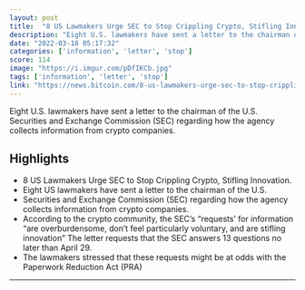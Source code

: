 ```yaml
---
layout: post
title:  "8 US Lawmakers Urge SEC to Stop Crippling Crypto, Stifling Innovation"
description: "Eight U.S. lawmakers have sent a letter to the chairman of the U.S. Securities and Exchange Commission (SEC) regarding how the agency collects information from crypto companies."
date: "2022-03-18 05:17:32"
categories: ['information', 'letter', 'stop']
score: 114
image: "https://i.imgur.com/pDfIKCb.jpg"
tags: ['information', 'letter', 'stop']
link: "https://news.bitcoin.com/8-us-lawmakers-urge-sec-to-stop-crippling-crypto-stifling-innovation/"
---
```


Eight U.S. lawmakers have sent a letter to the chairman of the U.S. Securities and Exchange Commission (SEC) regarding how the agency collects information from crypto companies.

## Highlights

- 8 US Lawmakers Urge SEC to Stop Crippling Crypto, Stifling Innovation.
- Eight US lawmakers have sent a letter to the chairman of the U.S.
- Securities and Exchange Commission (SEC) regarding how the agency collects information from crypto companies.
- According to the crypto community, the SEC’s “requests’ for information “are overburdensome, don’t feel particularly voluntary, and are stifling innovation” The letter requests that the SEC answers 13 questions no later than April 29.
- The lawmakers stressed that these requests might be at odds with the Paperwork Reduction Act (PRA)

---
